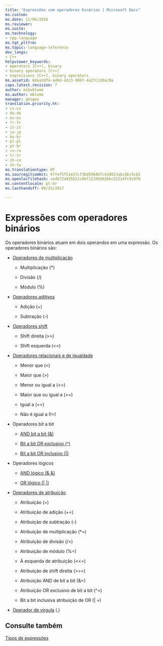 ```yaml
---
title: "Expressões com operadores binários | Microsoft Docs"
ms.custom: 
ms.date: 11/04/2016
ms.reviewer: 
ms.suite: 
ms.technology:
- cpp-language
ms.tgt_pltfrm: 
ms.topic: language-reference
dev_langs:
- C++
helpviewer_keywords:
- operators [C++], binary
- binary operators [C++]
- expressions [C++], binary operators
ms.assetid: 6dea3df4-a4bd-42c3-9807-4a27c120ac9a
caps.latest.revision: 7
author: mikeblome
ms.author: mblome
manager: ghogen
translation.priority.ht:
- cs-cz
- de-de
- es-es
- fr-fr
- it-it
- ja-jp
- ko-kr
- pl-pl
- pt-br
- ru-ru
- tr-tr
- zh-cn
- zh-tw
ms.translationtype: HT
ms.sourcegitcommit: 6ffef5f51e57cf36d5984bfc43d023abc8bc5c62
ms.openlocfilehash: cedb72a925b21c6bf121092626bc52214fc9c0f0
ms.contentlocale: pt-br
ms.lasthandoff: 09/25/2017

---
```

# <a name="expressions-with-binary-operators"></a>Expressões com operadores binários
Os operadores binários atuam em dois operandos em uma expressão. Os operadores binários são:  
  
-   [Operadores de multiplicação](../cpp/multiplicative-operators-and-the-modulus-operator.md)  
  
    -   Multiplicação (*)  
  
    -   Divisão (/)  
  
    -   Módulo (%)  
  
-   [Operadores aditivos](../cpp/additive-operators-plus-and.md)  
  
    -   Adição (+)  
  
    -   Subtração (-)  
  
-   [Operadores shift](../cpp/left-shift-and-right-shift-operators-input-and-output.md)  
  
    -   Shift direita (>>)  
  
    -   Shift esquerda (<<)  
  
-   [Operadores relacionais e de igualdade](../cpp/relational-operators-equal-and-equal.md)  
  
    -   Menor que (\<)  
  
    -   Maior que (>)  
  
    -   Menor ou igual a (\<=)  
  
    -   Maior que ou igual a (>=)  
  
    -   Igual a (==)  
  
    -   Não é igual a (!=)  
  
-   Operadores bit a bit  
  
    -   [AND bit a bit (&)](../cpp/bitwise-and-operator-amp.md)  
  
    -   [Bit a bit OR exclusivo (^)](../cpp/bitwise-exclusive-or-operator-hat.md)  
  
    -   [Bit a bit OR inclusivo (&#124;)](../cpp/bitwise-inclusive-or-operator-pipe.md)  
  
-   Operadores lógicos  
  
    -   [AND lógico (& &)](../cpp/logical-and-operator-amp-amp.md)  
  
    -   [OR lógico (&#124; &#124;)](../cpp/logical-or-operator-pipe-pipe.md)  
  
-   [Operadores de atribuição](../cpp/assignment-operators.md)  
  
    -   Atribuição (=)  
  
    -   Atribuição de adição (+=)  
  
    -   Atribuição de subtração (-)  
  
    -   Atribuição de multiplicação (*=)  
  
    -   Atribuição de divisão (/=)  
  
    -   Atribuição de módulo (%=)  
  
    -   À esquerda de atribuição (<\<=)  
  
    -   Atribuição de shift direita (>>=)  
  
    -   Atribuição AND de bit a bit (&=)  
  
    -   Atribuição OR exclusivo de bit a bit (^=)  
  
    -   Bit a bit inclusiva atribuição de OR (&#124; =)  
  
-   [Operador de vírgula](../cpp/comma-operator.md) (,)  
  
## <a name="see-also"></a>Consulte também  
 [Tipos de expressões](../cpp/types-of-expressions.md)
